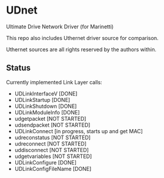 # UDnet
Ultimate Drive Network Driver (for Marinetti)

This repo also includes Uthernet driver source for comparison.

Uthernet sources are all rights reserved by the authors within. 


## Status

Currently implemented Link Layer calls:
- UDLinkInterfaceV      [DONE]
- UDLinkStartup         [DONE]
- UDLinkShutdown        [DONE]
- UDLinkModuleInfo      [DONE]
- udgetpacket           [NOT STARTED]
- udsendpacket          [NOT STARTED]
- UDLinkConnect         [in progress, starts up and get MAC]
- udreconstatus         [NOT STARTED]
- udreconnect           [NOT STARTED]
- uddisconnect          [NOT STARTED]
- udgetvariables        [NOT STARTED]
- UDLinkConfigure       [DONE]
- UDLinkConfigFileName  [DONE]
